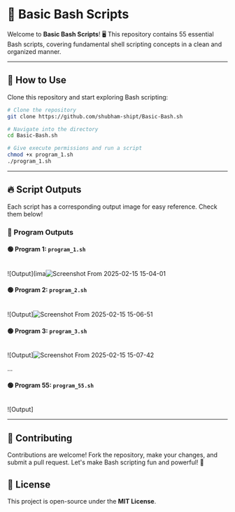 # 🚀 Basic Bash Scripts

Welcome to **Basic Bash Scripts**! 🖥️ This repository contains 55 essential Bash scripts, covering fundamental shell scripting concepts in a clean and organized manner.

---

## 📌 How to Use

Clone this repository and start exploring Bash scripting:

```bash
# Clone the repository
git clone https://github.com/shubham-shipt/Basic-Bash.sh

# Navigate into the directory
cd Basic-Bash.sh

# Give execute permissions and run a script
chmod +x program_1.sh
./program_1.sh
```

---

## 🔥 Script Outputs
Each script has a corresponding output image for easy reference. Check them below!

### 📜 Program Outputs

#### 🟢 Program 1: `program_1.sh`
```bash

```
![Output](ima![Screenshot From 2025-02-15 15-04-01](https://github.com/user-attachments/assets/441fc8ca-deb8-4f6c-96e9-0c5488dad73a)


#### 🟢 Program 2: `program_2.sh`
```bash

```
![Output]![Screenshot From 2025-02-15 15-06-51](https://github.com/user-attachments/assets/92a34cfe-6217-411a-8c00-4ccbb1a2eaee)


#### 🟢 Program 3: `program_3.sh`
```bash

```
![Output]![Screenshot From 2025-02-15 15-07-42](https://github.com/user-attachments/assets/e0ae1626-4822-4970-83dc-4826bdfea6c9)


...

#### 🟢 Program 55: `program_55.sh`
```bash

```
![Output]

---

## 🤝 Contributing
Contributions are welcome! Fork the repository, make your changes, and submit a pull request. Let's make Bash scripting fun and powerful! 🚀

## 📜 License
This project is open-source under the **MIT License**.

